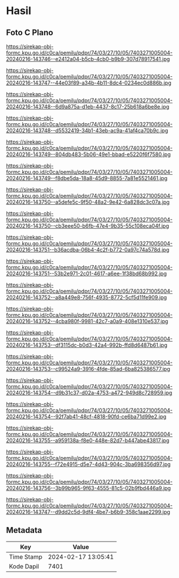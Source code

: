 # Hasil

## Foto C Plano

https://sirekap-obj-formc.kpu.go.id/c0ca/pemilu/pdpr/74/03/27/10/05/7403271005004-20240216-143746--e2412a04-b5cb-4cb0-b9b9-307d78917541.jpg

https://sirekap-obj-formc.kpu.go.id/c0ca/pemilu/pdpr/74/03/27/10/05/7403271005004-20240216-143747--44e03f89-a34b-4b11-8dc4-0234ec0d886b.jpg

https://sirekap-obj-formc.kpu.go.id/c0ca/pemilu/pdpr/74/03/27/10/05/7403271005004-20240216-143748--6d9a875a-d1eb-4437-8c17-25b618a6be8e.jpg

https://sirekap-obj-formc.kpu.go.id/c0ca/pemilu/pdpr/74/03/27/10/05/7403271005004-20240216-143748--d5532419-34b1-43eb-ac9a-41af4ca70b9c.jpg

https://sirekap-obj-formc.kpu.go.id/c0ca/pemilu/pdpr/74/03/27/10/05/7403271005004-20240216-143749--804db483-5b06-49e1-bbad-e5220f6f7580.jpg

https://sirekap-obj-formc.kpu.go.id/c0ca/pemilu/pdpr/74/03/27/10/05/7403271005004-20240216-143749--f8dbe5da-18a8-45d9-8855-7a81e5521461.jpg

https://sirekap-obj-formc.kpu.go.id/c0ca/pemilu/pdpr/74/03/27/10/05/7403271005004-20240216-143750--a5defe5c-9f50-48a2-9e42-6a828dc3c07a.jpg

https://sirekap-obj-formc.kpu.go.id/c0ca/pemilu/pdpr/74/03/27/10/05/7403271005004-20240216-143750--cb3eee50-b6fb-47e4-9b35-55c108eca04f.jpg

https://sirekap-obj-formc.kpu.go.id/c0ca/pemilu/pdpr/74/03/27/10/05/7403271005004-20240216-143751--b36acdba-06b4-4c2f-b772-0a97c74a578d.jpg

https://sirekap-obj-formc.kpu.go.id/c0ca/pemilu/pdpr/74/03/27/10/05/7403271005004-20240216-143751--53b2e971-2c01-4617-a6ee-1f38bd68b992.jpg

https://sirekap-obj-formc.kpu.go.id/c0ca/pemilu/pdpr/74/03/27/10/05/7403271005004-20240216-143752--a8a449e8-756f-4935-8772-5cf5d11fe909.jpg

https://sirekap-obj-formc.kpu.go.id/c0ca/pemilu/pdpr/74/03/27/10/05/7403271005004-20240216-143752--4cba980f-9981-42c7-a0a9-408e1310e537.jpg

https://sirekap-obj-formc.kpu.go.id/c0ca/pemilu/pdpr/74/03/27/10/05/7403271005004-20240216-143753--df3115dc-b0d3-42a4-992b-ffd8d6487b61.jpg

https://sirekap-obj-formc.kpu.go.id/c0ca/pemilu/pdpr/74/03/27/10/05/7403271005004-20240216-143753--c99524a9-3916-4fde-85ad-6ba825386577.jpg

https://sirekap-obj-formc.kpu.go.id/c0ca/pemilu/pdpr/74/03/27/10/05/7403271005004-20240216-143754--d9b31c37-d02a-4753-a472-949d8c728959.jpg

https://sirekap-obj-formc.kpu.go.id/c0ca/pemilu/pdpr/74/03/27/10/05/7403271005004-20240216-143754--92f7ab41-48cf-4818-90fd-ce6ba71d99e2.jpg

https://sirekap-obj-formc.kpu.go.id/c0ca/pemilu/pdpr/74/03/27/10/05/7403271005004-20240216-143755--a959138a-f8e0-448e-82d7-b447abe43817.jpg

https://sirekap-obj-formc.kpu.go.id/c0ca/pemilu/pdpr/74/03/27/10/05/7403271005004-20240216-143755--f72e4915-d5e7-4d43-904c-3ba698356d97.jpg

https://sirekap-obj-formc.kpu.go.id/c0ca/pemilu/pdpr/74/03/27/10/05/7403271005004-20240216-143756--3b99b965-9f63-4555-81c5-02b9fbd446a9.jpg

https://sirekap-obj-formc.kpu.go.id/c0ca/pemilu/pdpr/74/03/27/10/05/7403271005004-20240216-143747--d9dd2c5d-9df4-4be7-b6b9-358c1aae2299.jpg


## Metadata

| Key        | Value               |
| ---------- | ------------------- |
| Time Stamp | 2024-02-17 13:05:41 |
| Kode Dapil | 7401                |



